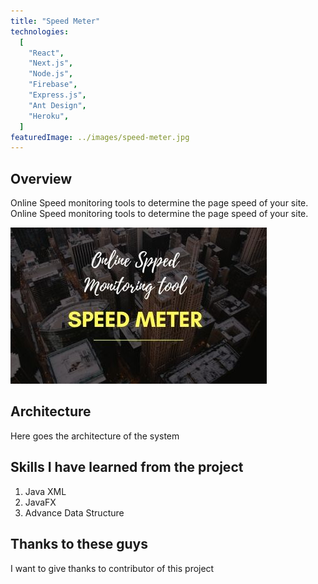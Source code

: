 ```yaml
---
title: "Speed Meter"
technologies:
  [
    "React",
    "Next.js",
    "Node.js",
    "Firebase",
    "Express.js",
    "Ant Design",
    "Heroku",
  ]
featuredImage: ../images/speed-meter.jpg
---
```


## Overview

Online Speed monitoring tools to determine the page speed of your site. Online Speed monitoring tools to determine the page speed of your site.

![Speed Monitoring Tool](../images/speed-meter.jpg)

## Architecture

Here goes the architecture of the system

## Skills I have learned from the project

1. Java XML
2. JavaFX
3. Advance Data Structure

## Thanks to these guys

I want to give thanks to contributor of this project
